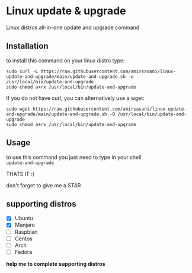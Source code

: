 # Linux update & upgrade
Linux distros all-in-one update and upgrade command


## Installation

to install this command on your linux distro type:
```
sudo curl -L https://raw.githubusercontent.com/amirsasani/linux-update-and-upgrade/main/update-and-upgrade.sh -o /usr/local/bin/update-and-upgrade
sudo chmod a+rx /usr/local/bin/update-and-upgrade
````

If you do not have curl, you can alternatively use a wget:
```
sudo wget https://raw.githubusercontent.com/amirsasani/linux-update-and-upgrade/main/update-and-upgrade.sh -O /usr/local/bin/update-and-upgrade
sudo chmod a+rx /usr/local/bin/update-and-upgrade
```

## Usage

to use this command you just need to type in your shell:  
`update-and-upgrade`

THATS IT :)

don't forget to give me a STAR

## supporting distros

- [x] Ubuntu
- [x] Manjaro
- [ ] Raspbian
- [ ] Centos
- [ ] Arch
- [ ] Fedora

**help me to complete supporting distros**

